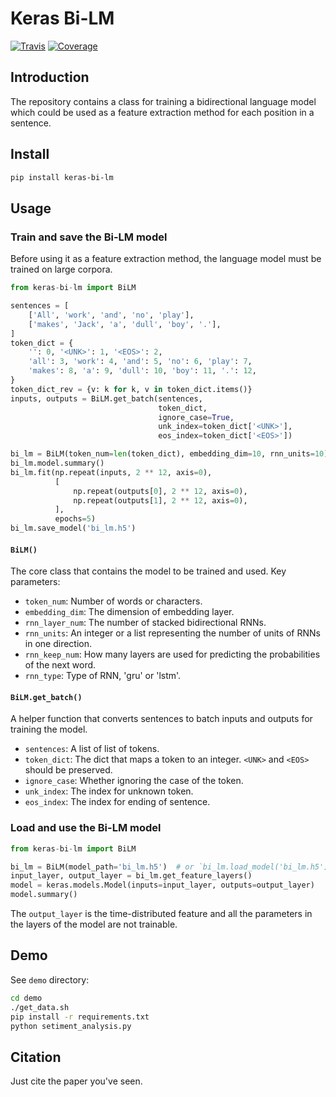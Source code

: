 # Keras Bi-LM

[![Travis](https://travis-ci.org/PoWWoP/keras-bi-lm.svg)](https://travis-ci.org/PoWWoP/keras-bi-lm)
[![Coverage](https://coveralls.io/repos/github/PoWWoP/keras-bi-lm/badge.svg?branch=master)](https://coveralls.io/github/PoWWoP/keras-bi-lm)

## Introduction

The repository contains a class for training a bidirectional language model which could be used as a feature extraction method for each position in a sentence.

## Install

```bash
pip install keras-bi-lm
```

## Usage

### Train and save the Bi-LM model

Before using it as a feature extraction method, the language model must be trained on large corpora.

```python
from keras-bi-lm import BiLM

sentences = [
    ['All', 'work', 'and', 'no', 'play'],
    ['makes', 'Jack', 'a', 'dull', 'boy', '.'],
]
token_dict = {
    '': 0, '<UNK>': 1, '<EOS>': 2,
    'all': 3, 'work': 4, 'and': 5, 'no': 6, 'play': 7,
    'makes': 8, 'a': 9, 'dull': 10, 'boy': 11, '.': 12,
}
token_dict_rev = {v: k for k, v in token_dict.items()}
inputs, outputs = BiLM.get_batch(sentences,
                                 token_dict,
                                 ignore_case=True,
                                 unk_index=token_dict['<UNK>'],
                                 eos_index=token_dict['<EOS>'])

bi_lm = BiLM(token_num=len(token_dict), embedding_dim=10, rnn_units=10)
bi_lm.model.summary()
bi_lm.fit(np.repeat(inputs, 2 ** 12, axis=0),
          [
              np.repeat(outputs[0], 2 ** 12, axis=0),
              np.repeat(outputs[1], 2 ** 12, axis=0),
          ],
          epochs=5)
bi_lm.save_model('bi_lm.h5')
```

#### `BiLM()`

The core class that contains the model to be trained and used. Key parameters:

* `token_num`: Number of words or characters.
* `embedding_dim`: The dimension of embedding layer.
* `rnn_layer_num`: The number of stacked bidirectional RNNs.
* `rnn_units`: An integer or a list representing the number of units of RNNs in one direction.
* `rnn_keep_num`: How many layers are used for predicting the probabilities of the next word.
* `rnn_type`: Type of RNN, 'gru' or 'lstm'.

#### `BiLM.get_batch()`

A helper function that converts sentences to batch inputs and outputs for training the model.

* `sentences`: A list of list of tokens.
* `token_dict`: The dict that maps a token to an integer. `<UNK>` and `<EOS>` should be preserved.
* `ignore_case`: Whether ignoring the case of the token.
* `unk_index`: The index for unknown token.
* `eos_index`: The index for ending of sentence.

### Load and use the Bi-LM model

```python
from keras-bi-lm import BiLM

bi_lm = BiLM(model_path='bi_lm.h5')  # or `bi_lm.load_model('bi_lm.h5')`
input_layer, output_layer = bi_lm.get_feature_layers()
model = keras.models.Model(inputs=input_layer, outputs=output_layer)
model.summary()
```

The `output_layer` is the time-distributed feature and all the parameters in the layers of the model are not trainable.

## Demo

See `demo` directory:

```bash
cd demo
./get_data.sh
pip install -r requirements.txt
python setiment_analysis.py
```

## Citation

Just cite the paper you've seen.
